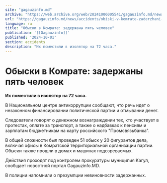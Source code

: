 ```yaml
---
site: "gagauzinfo.md"
archive: "https://web.archive.org/web/20241006005541/gagauzinfo.md/news/accidents/obiski-v-komrate-zaderzhani-pyat-chelovek"
url: "https://gagauzinfo.md/news/accidents/obiski-v-komrate-zaderzhani-pyat-chelovek"
language: ru
title: "Обыски в Комрате: задержаны пять человек"
publication: '[[Gagauzinfo]]'
published: '2024-10-01'
section: accidents
description: "Их поместили в изолятор на 72 часа."
---
```


# Обыски в Комрате: задержаны пять человек

**Их поместили в изолятор на 72 часа.**

В Национальном центре антикоррупции сообщают, что речь идет о незаконном финансировании политической партии и отмывании денег.

Следователи говорят о денежном вознаграждении тех, кто участвует в протестах, оплате за транспорт, а также о надбавках к пенсиям и зарплатам бюджетникам на карту российского "Промсвязьбанка".

В общей сложности был проведен 51 обыск у 20 фигурантов дела, включая офисы в Комратской территориальной организации партии. Обыски также прошли в домах и машинах подозреваемых.

Действия проходят под контролем прокуратуры муниципия Кагул, сообщает новостной портал Gagauzinfo.MD.

В полиции напомнили о презумпции невиновности задержанных.